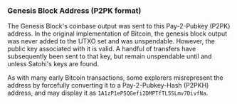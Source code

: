 ### Genesis Block Address (P2PK format)

The Genesis Block's coinbase output was sent to this Pay-2-Pubkey (P2PK) address. In the original implementation of Bitcoin, the genesis block output was never added to the UTXO set and was unspendable. However, the public key associated with it is valid. A handful of transfers have subsequently been sent to that key, but remain unspendable until and unless Satohi's keys are found.

As with many early Bitcoin transactions, some explorers misrepresent the address by forcefully converting it to a Pay-2-Pubkey-Hash (P2PKH) address, and may display it as `1A1zP1eP5QGefi2DMPTfTL5SLmv7DivfNa`.

